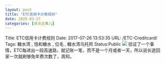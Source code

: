 ```yaml
---
layout: post
title: "ETC信用卡计费规则"
date: 2025-03-27
categories: [讲点正事儿]
---
```


Title: ETC信用卡计费规则
Date: 2017-07-26 13:53:35
URL: /ETC-Creditcard/
Tags: 糖水湾 , 饱和糖水 , 位毛 , 糖水湾乌托邦
Status:Public
![](http://img.weimao.me/2019-05-21-031752.jpg)
验证了一个事情，ETC每进出一段高速路，就记账一笔，而不是一个月或者一天，所以说长途回家一次就刷够免年费次数了，周知。